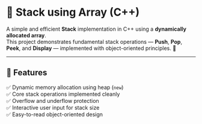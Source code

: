 # 🧱 Stack using Array (C++)

A simple and efficient **Stack** implementation in C++ using a **dynamically allocated array**.  
This project demonstrates fundamental stack operations — **Push**, **Pop**, **Peek**, and **Display** — implemented with object-oriented principles. 🚀

---

## 🧩 Features

✅ Dynamic memory allocation using heap (`new`)  
✅ Core stack operations implemented cleanly  
✅ Overflow and underflow protection  
✅ Interactive user input for stack size  
✅ Easy-to-read object-oriented design  
